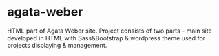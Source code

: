 # agata-weber
HTML part of Agata Weber site. Project consists of two parts - main site developed in HTML with Sass&Bootstrap & wordpress theme used for projects displaying & management.
